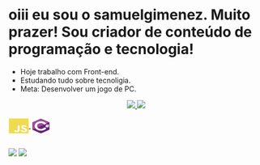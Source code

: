 # oiii eu sou o samuelgimenez. Muito prazer! Sou criador de conteúdo de programação e tecnologia!
- Hoje trabalho com Front-end.
- Estudando tudo sobre tecnoligia.
- Meta: Desenvolver um jogo de PC.

<div align="center">
  <a href="https://github.com/rafaballerini">
  <img height="195em" src="https://github-readme-stats.vercel.app/api?username=SAMUELGIMENEZ&show_icons=true&theme=dark&include_all_commits=true&count_private=true"/>
  <img height="195em" src="https://github-readme-stats.vercel.app/api/top-langs/?username=SAMUELGIMENEZ&layout=compact&langs_count=7&theme=dark"/>
</div>
  
<div style="display: inline_block"><br>
  <img align="center" alt="Rafa-Js" height="30" width="40" src="https://raw.githubusercontent.com/devicons/devicon/master/icons/javascript/javascript-plain.svg">
  <img align="center" alt="Rafa-Csharp" height="30" width="40" src="https://raw.githubusercontent.com/devicons/devicon/master/icons/csharp/csharp-original.svg">
</div>
  
  ##
  
<div> 
  <a href="https://instagram.com/samuelgimenez" target="_blank"><img src="https://img.shields.io/badge/-Instagram-%23E4405F?style=for-the-badge&logo=instagram&logoColor=white" target="_blank"></a>
 	<a href = "mailto:contatosamuelgimenz@gmail.com"><img src="https://img.shields.io/badge/-Gmail-%23333?style=for-the-badge&logo=gmail&logoColor=white" target="_blank"> </a>
</div>

 
